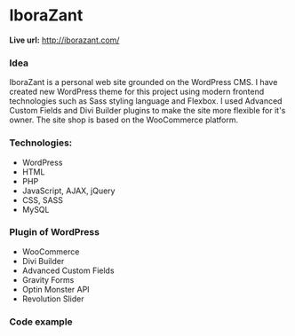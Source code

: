 # IboraZant 
**Live url:** http://iborazant.com/ 

### Idea
IboraZant is a personal web site grounded on the WordPress CMS.
I have created new WordPress theme for this project using modern frontend technologies such as Sass styling language and Flexbox.
I used Advanced Custom Fields and Divi Builder plugins to make the site more flexible for it's owner.
The site shop is based on the WooCommerce platform. 


### Technologies:
* WordPress
* HTML
* PHP
* JavaScript, AJAX, jQuery
* CSS, SASS
* MySQL 

### Plugin of WordPress
* WooCommerce
* Divi Builder
* Advanced Custom Fields
* Gravity Forms
* Optin Monster API
* Revolution Slider 

### Code example




